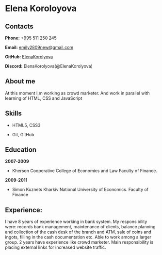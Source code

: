 # Elena Koroloyova

## Contacts

**Phone:** +995 511 250 245

**Email:** [emily2809new@gmail.com](emily2809new@gmail.com)

**GitHub:** [ElenaKorolyova](https://github.com/ElenaKorolyova)

**Discord:** ElenaKorolyova(@ElenaKorolyova)

## About me

At this moment I,m working as crowd marketer. And work in parallel with learning of HTML, CSS and JavaScript

## Skills

* HTML5, CSS3

* Git, GitHub

## Education

**2007-2009**
- Kherson Cooperative College of Economics and Law  Faculty of Finance.

**2009-2011**
- Simon Kuznets Kharkiv National University of Economics. Faculty of Finance

## Experience:

I have 8 years of experience working in bank system. My responsibility were:  records bank management, maintenance of clients, balance planning and collection of the cash desk of the branch and ATM, sale of coins and ingots, filling in the cash documentation etc.  Able to work among a larger group. 
2 years have experience like crowd marketer. Main responsibility is placing external links for increased website traffic.
